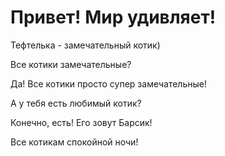 # Привет! Мир удивляет!

Тефтелька - замечательный котик)

Все котики замечательные?

Да! Все котики просто супер замечательные!

А у тебя есть любимый котик?

Конечно, есть! Его зовут Барсик!

Все котикам спокойной ночи!
